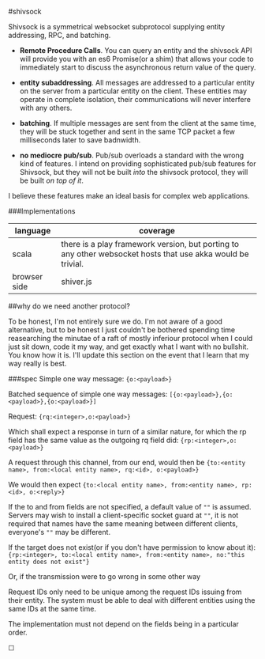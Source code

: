 #shivsock

Shivsock is a symmetrical websocket subprotocol supplying entity addressing, RPC, and batching.

* **Remote Procedure Calls**. You can query an entity and the shivsock API will provide you with an es6 Promise(or a shim) that allows your code to immediately start to discuss the asynchronous return value of the query.

* **entity subaddressing**. All messages are addressed to a particular entity on the server from a particular entity on the client. These entities may operate in complete isolation, their communications will never interfere with any others.

* **batching**. If multiple messages are sent from the client at the same time, they will be stuck together and sent in the same TCP packet a few milliseconds later to save badnwidth.

* **no mediocre pub/sub**. Pub/sub overloads a standard with the wrong kind of features. I intend on providing sophisticated pub/sub features for Shivsock, but they will not be built *into* the shivsock protocol, they will be built *on top of it*.

I believe these features make an ideal basis for complex web applications.

###Implementations

language | coverage
--- | ---
scala | there is a play framework version, but porting to any other websocket hosts that use akka would be trivial.
browser side | shiver.js

##why do we need another protocol?

To be honest, I'm not entirely sure we do. I'm not aware of a good alternative, but to be honest I just couldn't be bothered spending time reasearching the minutae of a raft of mostly inferiour protocol when I could just sit down, code it my way, and get exactly what I want with no bullshit. You know how it is. I'll update this section on the event that I learn that my way really is best.

###spec
Simple one way message: `{o:<payload>}`

Batched sequence of simple one way messages: `[{o:<payload>},{o:<payload>},{o:<payload>}]`

Request: `{rq:<integer>,o:<payload>}`

Which shall expect a response in turn of a similar nature, for which the rp field has the same value as the outgoing rq field did: `{rp:<integer>,o:<payload>}`

A request through this channel, from our end, would then be `{to:<entity name>, from:<local entity name>, rq:<id>, o:<payload>}`

We would then expect `{to:<local entity name>, from:<entity name>, rp:<id>, o:<reply>}`

If the to and from fields are not specified, a default value of `""` is assumed. Servers may wish to install a client-specific socket guard at `""`, it is not required that names have the same meaning between different clients, everyone's `""` may be different.

If the target does not exist(or if you don't have permission to know about it): `{rp:<integer>, to:<local entity name>, from:<entity name>, no:"this entity does not exist"}`

Or, if the transmission were to go wrong in some other way

Request IDs only need to be unique among the request IDs issuing from their entity. The system must be able to deal with different entities using the same IDs at the same time.

The implementation must not depend on the fields being in a particular order.

☐